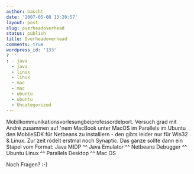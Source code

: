 ```yaml
---
author: bascht
date: '2007-05-08 13:20:57'
layout: post
slug: overheadoverhead
status: publish
title: Overheadoverhead
comments: true
wordpress_id: '133'
? ''
: - java
  - java
  - linux
  - linux
  - mac
  - mac
  - ubuntu
  - ubuntu
  - Uncategorized
---
```


Mobilkommunikationsvorlesungbeiprofessordelport. Versuch grad mit
André zusammen auf 'nem MacBook unter MacOS im Parallels im Ubuntu
den MobileSDK für Netbeans zu installiern - den gibts leider nur
für Win32 & Linux. Zur zeit rödelt erstmal noch Synaptic. Das ganze
sollte dann ein Stapel vom Format:
Java MIDP \^\^ Java Emulator \^\^ Netbeans Debugger \^\^ Ubuntu
Linux \^\^ Parallels Desktop \^\^ Mac OS

Noch Fragen? :-)

 



